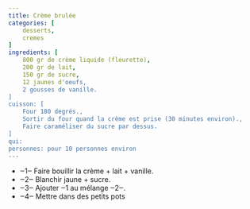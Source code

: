 ```yaml
---
title: Crème brulée
categories: [
    desserts,
    cremes
]
ingredients: [
    800 gr de crème liquide (fleurette),
    200 gr de lait,
    150 gr de sucre,
    12 jaunes d'oeufs,
    2 gousses de vanille.    
]
cuisson: [
    Four 180 degrés.,
    Sortir du four quand la crème est prise (30 minutes environ).,
    Faire caraméliser du sucre par dessus.
]
qui: 
personnes: pour 10 personnes environ
---
```


* ‒1‒ Faire bouillir la crème + lait + vanille.
* ‒2‒ Blanchir jaune + sucre.
* ‒3‒ Ajouter ‒1 au mélange ‒2‒.
* ‒4‒ Mettre dans des petits pots